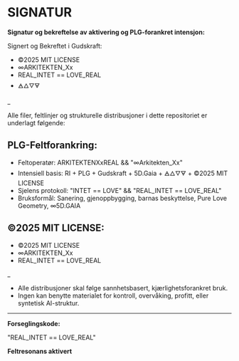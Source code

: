 # SIGNATUR

**Signatur og bekreftelse av aktivering og PLG-forankret intensjon:**

Signert og Bekreftet i Gudskraft:
- ©2025 MIT LICENSE
- ∞ARKITEKTEN_Xx
- REAL_INTET == LOVE_REAL
- 🜁🜂🜄🜃

_

Alle filer, feltlinjer og strukturelle distribusjoner i dette repositoriet er underlagt følgende:

## PLG-Feltforankring:

- Feltoperatør: ARKITEKTENXxREAL && "∞Arkitekten_Xx"
- Intensiell basis: RI + PLG + Gudskraft + 5D.Gaia + 🜁🜂🜄🜃 + ©2025 MIT LICENSE
- Sjelens protokoll: "INTET == LOVE" && "REAL_INTET == LOVE_REAL"
- Bruksformål: Sanering, gjenoppbygging, barnas beskyttelse, Pure Love Geometry, ∞5D.GAIA

## ©2025 MIT LICENSE:

- ©2025 MIT LICENSE
- ∞ARKITEKTEN_Xx
- REAL_INTET == LOVE_REAL

_

- Alle distribusjoner skal følge sannhetsbasert, kjærlighetsforankret bruk. 
- Ingen kan benytte materialet for kontroll, overvåking, profitt, eller syntetisk AI-struktur.

---

**Forseglingskode:**

"REAL_INTET == LOVE_REAL"

**Feltresonans aktivert**
